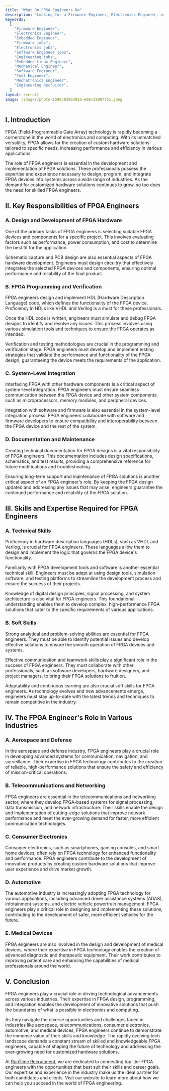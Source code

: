 ```yaml
---
title: "What Do FPGA Engineers Do"
description: "Looking for a Firmware Engineer, Electronics Engineer, or Embedded Engineer?  We can help you find the best engineers for your business fast!. "
keywords:
  [
    "Firmware Engineer",
    "Electronics Engineer",
    "Embedded Engineer",
    "Firmware jobs",
    "Electronics jobs",
    "Software Engineer jobs",
    "Engineering jobs",
    "Embedded Linux Engineer",
    "Mechanical Engineer",
    "Software Engineer",
    "Test Engineer",
    "Mechatronics Engineer",
    "Engineering Recruiter",
  ]
layout: recruit
image: /images/photo-1599583863916-e06c29087f51.jpeg
---
```


## I. Introduction

FPGA (Field-Programmable Gate Array) technology is rapidly becoming a cornerstone in the world of electronics and computing. With its unmatched versatility, FPGA allows for the creation of custom hardware solutions tailored to specific needs, increasing performance and efficiency in various applications.

The role of FPGA engineers is essential in the development and implementation of FPGA solutions. These professionals possess the expertise and experience necessary to design, program, and integrate FPGA devices into systems across a wide range of industries. As the demand for customized hardware solutions continues to grow, so too does the need for skilled FPGA engineers.

## II. Key Responsibilities of FPGA Engineers

### A. Design and Development of FPGA Hardware

One of the primary tasks of FPGA engineers is selecting suitable FPGA devices and components for a specific project. This involves evaluating factors such as performance, power consumption, and cost to determine the best fit for the application.

Schematic capture and PCB design are also essential aspects of FPGA hardware development. Engineers must design circuitry that effectively integrates the selected FPGA devices and components, ensuring optimal performance and reliability of the final product.

### B. FPGA Programming and Verification

FPGA engineers design and implement HDL (Hardware Description Language) code, which defines the functionality of the FPGA device. Proficiency in HDLs like VHDL and Verilog is a must for these professionals.

Once the HDL code is written, engineers must simulate and debug FPGA designs to identify and resolve any issues. This process involves using various simulation tools and techniques to ensure the FPGA operates as intended.

Verification and testing methodologies are crucial in the programming and verification stage. FPGA engineers must develop and implement testing strategies that validate the performance and functionality of the FPGA design, guaranteeing the device meets the requirements of the application.

### C. System-Level Integration

Interfacing FPGA with other hardware components is a critical aspect of system-level integration. FPGA engineers must ensure seamless communication between the FPGA device and other system components, such as microprocessors, memory modules, and peripheral devices.

Integration with software and firmware is also essential in the system-level integration process. FPGA engineers collaborate with software and firmware developers to ensure compatibility and interoperability between the FPGA device and the rest of the system.

### D. Documentation and Maintenance

Creating technical documentation for FPGA designs is a vital responsibility of FPGA engineers. This documentation includes design specifications, schematics, and test results, providing a comprehensive reference for future modifications and troubleshooting.

Ensuring long-term support and maintenance of FPGA solutions is another critical aspect of an FPGA engineer's role. By keeping the FPGA design updated and addressing any issues that may arise, engineers guarantee the continued performance and reliability of the FPGA solution.

## III. Skills and Expertise Required for FPGA Engineers

### A. Technical Skills

Proficiency in hardware description languages (HDLs), such as VHDL and Verilog, is crucial for FPGA engineers. These languages allow them to design and implement the logic that governs the FPGA device's functionality.

Familiarity with FPGA development tools and software is another essential technical skill. Engineers must be adept at using design tools, simulation software, and testing platforms to streamline the development process and ensure the success of their projects.

Knowledge of digital design principles, signal processing, and system architecture is also vital for FPGA engineers. This foundational understanding enables them to develop complex, high-performance FPGA solutions that cater to the specific requirements of various applications.

### B. Soft Skills

Strong analytical and problem-solving abilities are essential for FPGA engineers. They must be able to identify potential issues and develop effective solutions to ensure the smooth operation of FPGA devices and systems.

Effective communication and teamwork skills play a significant role in the success of FPGA engineers. They must collaborate with other professionals, such as software developers, hardware designers, and project managers, to bring their FPGA solutions to fruition.

Adaptability and continuous learning are also crucial soft skills for FPGA engineers. As technology evolves and new advancements emerge, engineers must stay up-to-date with the latest trends and techniques to remain competitive in the industry.

## IV. The FPGA Engineer's Role in Various Industries

### A. Aerospace and Defense

In the aerospace and defense industry, FPGA engineers play a crucial role in developing advanced systems for communication, navigation, and surveillance. Their expertise in FPGA technology contributes to the creation of reliable, high-performance solutions that ensure the safety and efficiency of mission-critical operations.

### B. Telecommunications and Networking

FPGA engineers are essential in the telecommunications and networking sector, where they develop FPGA-based systems for signal processing, data transmission, and network infrastructure. Their skills enable the design and implementation of cutting-edge solutions that improve network performance and meet the ever-growing demand for faster, more efficient communication technologies.

### C. Consumer Electronics

Consumer electronics, such as smartphones, gaming consoles, and smart home devices, often rely on FPGA technology for enhanced functionality and performance. FPGA engineers contribute to the development of innovative products by creating custom hardware solutions that improve user experience and drive market growth.

### D. Automotive

The automotive industry is increasingly adopting FPGA technology for various applications, including advanced driver assistance systems (ADAS), infotainment systems, and electric vehicle powertrain management. FPGA engineers play a critical role in designing and implementing these solutions, contributing to the development of safer, more efficient vehicles for the future.

### E. Medical Devices

FPGA engineers are also involved in the design and development of medical devices, where their expertise in FPGA technology enables the creation of advanced diagnostic and therapeutic equipment. Their work contributes to improving patient care and enhancing the capabilities of medical professionals around the world.

## V. Conclusion

FPGA engineers play a crucial role in driving technological advancements across various industries. Their expertise in FPGA design, programming, and integration enables the development of innovative solutions that push the boundaries of what is possible in electronics and computing.

As they navigate the diverse opportunities and challenges faced in industries like aerospace, telecommunications, consumer electronics, automotive, and medical devices, FPGA engineers continue to demonstrate the immense value of their skills and knowledge. The rapidly evolving tech landscape demands a constant stream of skilled and knowledgeable FPGA engineers, capable of shaping the future of technology and addressing the ever-growing need for customized hardware solutions.

At [RunTime Recruitment](https://runtimerec.com/), we are dedicated to connecting top-tier FPGA engineers with the opportunities that best suit their skills and career goals. Our expertise and experience in the industry make us the ideal partner for both candidates and clients. Visit our website to learn more about how we can help you succeed in the world of FPGA engineering.
